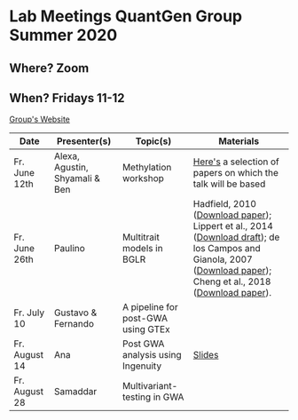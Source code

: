 # Lab Meetings QuantGen Group Summer 2020

## Where? Zoom

## When? Fridays 11-12

[Group's Website](http://quantgen.github.io/)

| Date           | Presenter(s)     |  Topic(s)        |  Materials    |
| -------------  | ---------------- | ---------------- | ------------- |
Fr. June 12th | Alexa, Agustin, Shyamali & Ben | Methylation workshop | [Here's](https://www.dropbox.com/s/sh6wp78vmom847n/intro_to_methylation.zip?dl=0) a selection of papers on which the talk will be based|
Fr. June 26th | Paulino | Multitrait models in BGLR | Hadfield, 2010 ([Download paper](https://www.jstatsoft.org/article/view/v033i02)); Lippert et al., 2014 ([Download draft](http://europepmc.org/article/PPR/ppr7019)); de los Campos and Gianola, 2007 ([Download paper](https://www.ncbi.nlm.nih.gov/pmc/articles/PMC2682801/)); Cheng et al., 2018 ([Download paper](https://www.genetics.org/content/209/1/89)).|
Fr. July 10 | Gustavo & Fernando | A pipeline for post-GWA using GTEx |  |
Fr. August 14 | Ana | Post GWA analysis using Ingenuity |[Slides](https://www.dropbox.com/s/1ulkd7tb8h0qtii/ipa.pptx?dl=0) |
Fr. August 28 | Samaddar | Multivariant-testing in GWA | |
